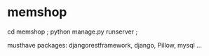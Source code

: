 # memshop
cd memshop ;
python manage.py runserver ;


musthave packages: djangorestframework, django, Pillow, mysql ...

